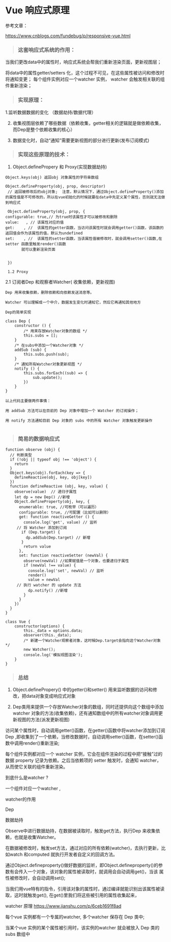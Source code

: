 
# Vue 响应式原理

参考文章： 

https://www.cnblogs.com/fundebug/p/responsive-vue.html



> ### 这套响应式系统的作用：

当我们更改data中的属性时，响应式系统会帮我们重新渲染页面，更新视图层；

将data中的属性getter/setters 化，这个过程不可见，在这些属性被访问和修改时将通知变更；
每个组件实例对应一个watcher 实例， watcher 会触发相关联的组件重新渲染；


> ### 实现原理： 

1.监听数据数据的变化 （数据劫持/数据代理）

2. 收集视图层依赖了哪些数据（依赖收集，getter相关的逻辑就是做依赖收集，而Dep是整个依赖收集的核心）

3. 数据变化时，自动“通知”需要更新视图的部分进行更新(发布订阅模式)


> ### 实现这些原理的技术：

1. Object.definePropery 和 Proxy(实现数据劫持)

```
Object.keys(obj) 返回obj 对象属性的字符串数组 

Object.defineProperty(obj, prop, descriptor)
 // 返回被修改后的obj对象;  注意，默认情况下，通过Object.defineProperty()添加的属性值是不可修改的，所以在vue初始化的时候就要在data中先定义某个属性，否则就无法做到响应式

 Object.defineProperty(obj, prop, {
configurable: true,// 为true时该属性才可以被修改和删除
value:   , // 该属性对应的值
get:    , //  该属性的getter函数，当访问该属性时就会调用getter()函数，该函数的返回值会作为该属性的值，默认为undefined
set:    , //  该属性的setter函数，当该属性值被修改时，就会调用setter()函数,在setter 函数里触发render()函数
       就可以重新渲染页面


 })
 
 1.2 Proxy

```

2.1  订阅者Dep 和观察者Watcher( 收集依赖，更新视图)

```
Dep 用来收集依赖，删除依赖和向依赖发送消息等。

Watcher 可以理解成一个中介，数据发生变化时通知它，然后它再通知其他地方

Dep的简单实现

class Dep {
    constructor () {
        /* 用来存放Watcher对象的数组 */
        this.subs = [];
    }
    /* 在subs中添加一个Watcher对象 */
    addSub (sub) {
        this.subs.push(sub);
    }
    /* 通知所有Watcher对象更新视图 */
    notify () {
        this.subs.forEach((sub) => {
            sub.update();
        })
    }
}

以上代码主要做两件事情：

用 addSub 方法可以在目前的 Dep 对象中增加一个 Watcher 的订阅操作；

用 notify 方法通知目前 Dep 对象的 subs 中的所有 Watcher 对象触发更新操作


```



> ### 简易的数据响应式

```
function observe (obj) {
  // 判断类型
  if (!obj || typeof obj !== 'object') {
    return
  }
  Object.keys(obj).forEach(key => {
    defineReactive(obj, key, obj[key])
  })
  function defineReactive (obj, key, value) {
    observe(value)  // 递归子属性
    let dp = new Dep() //新增
    Object.defineProperty(obj, key, {
      enumerable: true, //可枚举（可以遍历）
      configurable: true, //可配置（比如可以删除）
      get: function reactiveGetter () {
        console.log('get', value) // 监听
     // 将 Watcher 添加到订阅
       if (Dep.target) {
         dp.addSub(Dep.target) // 新增
       }
        return value
      },
      set: function reactiveSetter (newVal) {
        observe(newVal) //如果赋值是一个对象，也要递归子属性
        if (newVal !== value) {
          console.log('set', newVal) // 监听
          render()
          value = newVal
     // 执行 watcher 的 update 方法
          dp.notify() //新增
        }
      }
    })
  }
}

class Vue {
    constructor(options) {
        this._data = options.data;
        observer(this._data);
        /* 新建一个Watcher观察者对象，这时候Dep.target会指向这个Watcher对象 */
        new Watcher();
        console.log('模拟视图渲染');
    }
}
```

> ### 总结

 1. Object.definePropery() 中的getter()和setter() 用来监听数据的访问和修改，把data对象变成响应式对象


 2. Dep类用来提供一个存放Watcher对象的数组，同时还提供向这个数组中添加watcher 对象的方法(收集依赖)，还有通知数组中的所有watcher对象调用更新视图的方法(派发更新视图)

访问某个属性时，自动调用getter()函数，在getter()函数中将watcher添加到订阅Dep ,即收集到了一个依赖，当修改数据时，自动调用setter()函数，在setter()函数中调用render()重新渲染;

每个组件实例都对应一个 watcher 实例，它会在组件渲染的过程中把“接触”过的数据 property 记录为依赖。之后当依赖项的 setter 触发时，会通知 watcher，从而使它关联的组件重新渲染。



到底什么是watcher ?

一个组件对应一个watcher , 

watcher的作用

Dep


数据劫持

Observe中进行数据劫持，在数据被读取时，触发get方法，执行Dep 来收集依赖，也就是收集Watcher。

在数据被修改时，触发set方法，通过对应的所有依赖(watcher)，去执行更新，比如watch 和computed 就执行开发者自定义的回调方法。



通过Object.defineproperty()做好数据的监听，即Object.defineproperty()的参数有会传入一个对象，该对象的属性被读取时，就调用会自动调用get()，当该
属性被修改时，会自动调用set();

当我们用vue特有的指令，引用该对象的属性时，通过编译就能识别出该属性被读取，这时就触发get(), 在get()里我们将这些被引用的属性收集起来，

watcher 原理  https://www.jianshu.com/p/6ceb1691f8ad

每个vue 实例都有一个专属的watcher,    多个watcher 保存在 Dep 类中;

当某个vue 实例的某个属性被引用时，该实例的watcher 就会被放入 Dep 类的 subs 数组中
